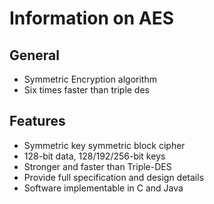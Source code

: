 # Information on AES

## General

- Symmetric Encryption algorithm
- Six times faster than triple des

## Features

- Symmetric key symmetric block cipher
- 128-bit data, 128/192/256-bit keys
- Stronger and faster than Triple-DES
- Provide full specification and design details
- Software implementable in C and Java
